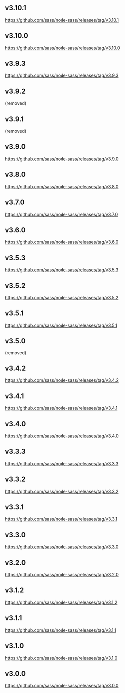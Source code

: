 ## v3.10.1

https://github.com/sass/node-sass/releases/tag/v3.10.1

## v3.10.0

https://github.com/sass/node-sass/releases/tag/v3.10.0

## v3.9.3

https://github.com/sass/node-sass/releases/tag/v3.9.3

## v3.9.2

(removed)

## v3.9.1

(removed)

## v3.9.0

https://github.com/sass/node-sass/releases/tag/v3.9.0

## v3.8.0

https://github.com/sass/node-sass/releases/tag/v3.8.0

## v3.7.0

https://github.com/sass/node-sass/releases/tag/v3.7.0

## v3.6.0

https://github.com/sass/node-sass/releases/tag/v3.6.0

## v3.5.3

https://github.com/sass/node-sass/releases/tag/v3.5.3

## v3.5.2

https://github.com/sass/node-sass/releases/tag/v3.5.2

## v3.5.1

https://github.com/sass/node-sass/releases/tag/v3.5.1

## v3.5.0

(removed)

## v3.4.2

https://github.com/sass/node-sass/releases/tag/v3.4.2

## v3.4.1

https://github.com/sass/node-sass/releases/tag/v3.4.1

## v3.4.0

https://github.com/sass/node-sass/releases/tag/v3.4.0

## v3.3.3

https://github.com/sass/node-sass/releases/tag/v3.3.3

## v3.3.2

https://github.com/sass/node-sass/releases/tag/v3.3.2

## v3.3.1

https://github.com/sass/node-sass/releases/tag/v3.3.1

## v3.3.0

https://github.com/sass/node-sass/releases/tag/v3.3.0

## v3.2.0

https://github.com/sass/node-sass/releases/tag/v3.2.0

## v3.1.2

https://github.com/sass/node-sass/releases/tag/v3.1.2

## v3.1.1

https://github.com/sass/node-sass/releases/tag/v3.1.1

## v3.1.0

https://github.com/sass/node-sass/releases/tag/v3.1.0

## v3.0.0

https://github.com/sass/node-sass/releases/tag/v3.0.0

